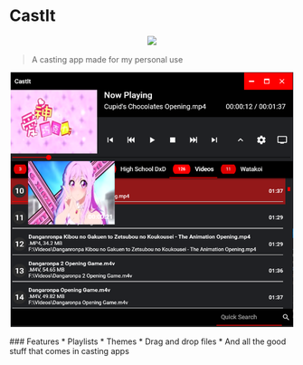 # CastIt
<p align="center">
  <img height="120px" src="CastIt/favicon.ico">
</p>

> A casting app made for my personal use
<p align="center">
  <img height="450" width="500" src="images/img1.png">
</p>
### Features
* Playlists
* Themes
* Drag and drop files
* And all the good stuff that comes in casting apps
